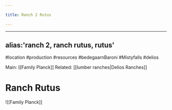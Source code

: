 --- 
title: Ranch 2 Rutus 
---
---
alias:'ranch 2, ranch rutus, rutus'
---
#location #production #resources #bedegaarnBaroni #Mistyfalls #delios

Main: [[Family Planck]]
Related: [[lumber ranches|Delios Ranches]]

# Ranch Rutus
![[Family Planck]]
